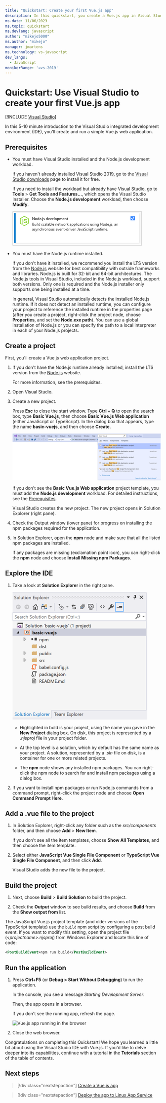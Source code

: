 ```yaml
---
title: "Quickstart: Create your first Vue.js app"
description: In this quickstart, you create a Vue.js app in Visual Studio using the Node.js Tools for Visual Studio
ms.date: 11/06/2023
ms.topic: quickstart
ms.devlang: javascript
author: "mikejo5000"
ms.author: "mikejo"
manager: jmartens
ms.technology: vs-javascript
dev_langs:
  - JavaScript
monikerRange: '=vs-2019'
---
```

# Quickstart: Use Visual Studio to create your first Vue.js app

 [!INCLUDE [Visual Studio](~/includes/applies-to-version/vs-windows-only.md)]

In this 5-10 minute introduction to the Visual Studio integrated development environment (IDE), you'll create and run a simple Vue.js web application.

## Prerequisites

* You must have Visual Studio installed and the Node.js development workload.

  If you haven't already installed Visual Studio 2019, go to the [Visual Studio downloads](https://visualstudio.microsoft.com/downloads/?cid=learn-onpage-download-cta) page to install it for free.

  If you need to install the workload but already have Visual Studio, go to **Tools** > **Get Tools and Features...**, which opens the Visual Studio Installer. Choose the **Node.js development** workload, then choose **Modify**.

  ![Node.js workload in VS Installer](./media/tutorial-nodejs-workload.png)

* You must have the Node.js runtime installed.

  If you don't have it installed, we recommend you install the LTS version from the [Node.js](https://nodejs.org/en/download/) website for best compatibility with outside frameworks and libraries. Node.js is built for 32-bit and 64-bit architectures. The Node.js tools in Visual Studio, included in the Node.js workload, support both versions. Only one is required and the Node.js installer only supports one being installed at a time.

  In general, Visual Studio automatically detects the installed Node.js runtime. If it does not detect an installed runtime, you can configure your project to reference the installed runtime in the properties page (after you create a project, right-click the project node, choose **Properties**, and set the **Node.exe path**). You can use a global installation of Node.js or you can specify the path to a local interpreter in each of your Node.js projects. 

## Create a project

First, you'll create a Vue.js web application project.

1. If you don't have the Node.js runtime already installed, install the LTS version from the [Node.js](https://nodejs.org/en/download/) website.

    For more information, see the prerequisites.

1. Open Visual Studio.

1. Create a new project.

    Press **Esc** to close the start window. Type **Ctrl + Q** to open the search box, type **Basic Vue.js**, then choose **Basic Vue.js Web application** (either JavaScript or TypeScript). In the dialog box that appears, type the name **basic-vuejs**, and then choose **Create**.

    ![Vue.js template](../javascript/media/vs-2019/vuejs-template.png)

    If you don't see the **Basic Vue.js Web application** project template, you must add the **Node.js development** workload. For detailed instructions, see the [Prerequisites](#prerequisites).

    Visual Studio creates the new project. The new project opens in Solution Explorer (right pane).

1. Check the Output window (lower pane) for progress on installing the npm packages required for the application.

1. In Solution Explorer, open the **npm** node and make sure that all the listed npm packages are installed.

    If any packages are missing (exclamation point icon), you can right-click the **npm** node and choose **Install Missing npm Packages**.

## Explore the IDE

1. Take a look at **Solution Explorer** in the right pane.

     ![Vue.js solution](../javascript/media/vuejs-solution.png)

   - Highlighted in bold is your project, using the name you gave in the **New Project** dialog box. On disk, this project is represented by a .*njsproj* file in your project folder.

   - At the top level is a solution, which by default has the same name as your project. A solution, represented by a .*sln* file on disk, is a container for one or more related projects.

   - The **npm** node shows any installed npm packages. You can right-click the npm node to search for and install npm packages using a dialog box.

2. If you want to install npm packages or run Node.js commands from a command prompt, right-click the project node and choose **Open Command Prompt Here**.

## Add a .vue file to the project

1. In Solution Explorer, right-click any folder such as the *src/components* folder, and then choose **Add** > **New Item**.

   If you don't see all the item templates, choose **Show All Templates**, and then choose the item template.

1. Select either **JavaScript Vue Single File Component** or **TypeScript Vue Single File Component**, and then click **Add**.

    Visual Studio adds the new file to the project.

## Build the project

1. Next, choose **Build** > **Build Solution** to build the project.

1. Check the **Output** window to see build results, and choose **Build** from the **Show output from** list.

The JavaScript Vue.js project template (and older versions of the TypeScript template) use the `build` npm script by configuring a post build event. If you want to modify this setting, open the project file (*\<projectname\>.njsproj*) from Windows Explorer and locate this line of code:

```xml
<PostBuildEvent>npm run build</PostBuildEvent>
```

## Run the application

1. Press **Ctrl**+**F5** (or **Debug > Start Without Debugging**) to run the application.

   In the console, you see a message *Starting Development Server*.

   Then, the app opens in a browser.
   
   If you don't see the running app, refresh the page.

   ![Vue.js app running in the browser](../javascript/media/vuejs-running-app.png)

1. Close the web browser.

Congratulations on completing this Quickstart! We hope you learned a little bit about using the Visual Studio IDE with Vue.js. If you'd like to delve deeper into its capabilities, continue with a tutorial in the **Tutorials** section of the table of contents.

## Next steps

> [!div class="nextstepaction"]
> [Create a Vue.js app](create-application-with-vuejs.md)

> [!div class="nextstepaction"]
> [Deploy the app to Linux App Service](../javascript/publish-nodejs-app-azure.md)